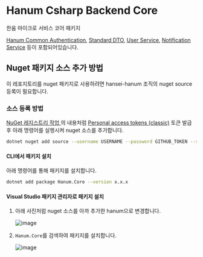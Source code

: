 # Hanum Csharp Backend Core
한움 마이크로 서비스 코어 패키지

[Hanum Common Authentication](https://github.com/hansei-hanum/hanum-csharp-backend-core/blob/main/Authentication/HanumAuthenticationHandler.cs), [Standard DTO](https://github.com/hansei-hanum/hanum-csharp-backend-core/tree/main/Models/DTO), [User Service](https://github.com/hansei-hanum/hanum-csharp-backend-core/blob/main/Services/IHanumUserService.cs), [Notification Service](https://github.com/hansei-hanum/hanum-csharp-backend-core/blob/main/Services/IHanumNotificationService.cs) 등이 포함되어있습니다.

## Nuget 패키지 소스 추가 방법
이 레포지토리를 nuget 패키지로 사용하려면 hansei-hanum 조직의 nuget source 등록이 필요합니다.

### 소스 등록 방법
[NuGet 레지스트리 작업
](https://github.com/hansei-hanum/hanum-csharp-backend-core)의 내용처럼 [Personal access tokens (classic)](https://github.com/settings/tokens) 토큰 발급 후 아래 명령어를 실행시켜 nuget 소스를 추가합니다.
```sh
dotnet nuget add source --username USERNAME --password GITHUB_TOKEN --store-password-in-clear-text --name hanum "https://nuget.pkg.github.com/hansei-hanum/index.json"
```

#### CLI에서 패키지 설치
아래 명령어를 통해 패키지를 설치합니다.
```sh
dotnet add package Hanum.Core --version x.x.x
```

#### Visual Studio 패키지 관리자로 패키지 설치

1. 아래 사진처럼 nuget 소스를 아까 추가한 hanum으로 변경합니다.
   
   ![image](https://github.com/hansei-hanum/hanum-csharp-backend-core/assets/34199905/f8b310be-20cc-4113-8524-4405f92aae40)
   
3. `Hanum.Core`를 검색하여 패키지를 설치합니다.
   
   ![image](https://github.com/hansei-hanum/hanum-csharp-backend-core/assets/34199905/63dcf549-4f4b-42e0-9276-29391efc9dec)
